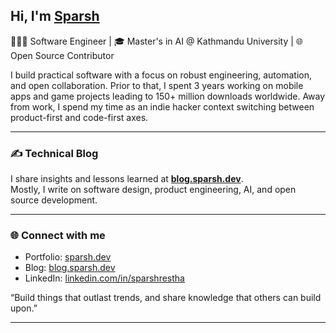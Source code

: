 ## Hi, I'm [Sparsh](https://sparsh.dev)

👨🏻‍💻 Software Engineer | 🎓 Master's in AI @ Kathmandu University | 🌐 Open Source Contributor  

I build practical software with a focus on robust engineering, automation, and open collaboration. Prior to that, I spent 3 years working on mobile apps and game projects leading to 150+ million downloads worldwide.
Away from work, I spend my time as an indie hacker context switching between product-first and code-first axes.


---

### ✍️ Technical Blog
I share insights and lessons learned at [**blog.sparsh.dev**](https://blog.sparsh.dev).  
Mostly, I write on software design, product engineering, AI, and open source development.

---

### 🌐 Connect with me
- Portfolio: [sparsh.dev](https://sparsh.dev)  
- Blog: [blog.sparsh.dev](https://blog.sparsh.dev)  
- LinkedIn: [linkedin.com/in/sparshrestha](https://linkedin.com/in/sparshrestha)


“Build things that outlast trends, and share knowledge that others can build upon.”

---
